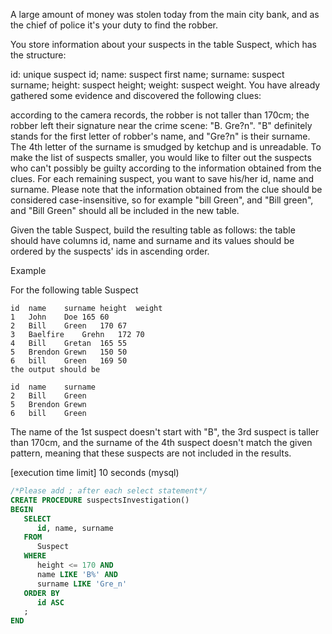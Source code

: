 A large amount of money was stolen today from the main city bank, and as the chief of police it's your duty to find the robber.

You store information about your suspects in the table Suspect, which has the structure:

id: unique suspect id;
name: suspect first name;
surname: suspect surname;
height: suspect height;
weight: suspect weight.
You have already gathered some evidence and discovered the following clues:

according to the camera records, the robber is not taller than 170cm;
the robber left their signature near the crime scene: "B. Gre?n". "B" definitely stands for the first letter of robber's name, and "Gre?n" is their surname. The 4th letter of the surname is smudged by ketchup and is unreadable.
To make the list of suspects smaller, you would like to filter out the suspects who can't possibly be guilty according to the information obtained from the clues. For each remaining suspect, you want to save his/her id, name and surname. Please note that the information obtained from the clue should be considered case-insensitive, so for example "bill Green", and "Bill green", and "Bill Green" should all be included in the new table.

Given the table Suspect, build the resulting table as follows: the table should have columns id, name and surname and its values should be ordered by the suspects' ids in ascending order.

Example

For the following table Suspect
```
id	name	surname	height	weight
1	John	Doe	165	60
2	Bill	Green	170	67
3	Baelfire	Grehn	172	70
4	Bill	Gretan	165	55
5	Brendon	Grewn	150	50
6	bill	Green	169	50
the output should be

id	name	surname
2	Bill	Green
5	Brendon	Grewn
6	bill	Green
```
The name of the 1st suspect doesn't start with "B", the 3rd suspect is taller than 170cm, and the surname of the 4th suspect doesn't match the given pattern, meaning that these suspects are not included in the results.

[execution time limit] 10 seconds (mysql)


```SQL
/*Please add ; after each select statement*/
CREATE PROCEDURE suspectsInvestigation()
BEGIN
   SELECT
      id, name, surname
   FROM
      Suspect
   WHERE
      height <= 170 AND
      name LIKE 'B%' AND
      surname LIKE 'Gre_n'
   ORDER BY
      id ASC
   ;
END
```

